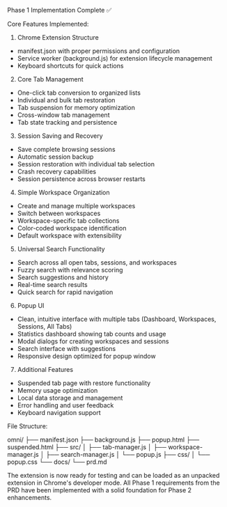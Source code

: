  Phase 1 Implementation Complete ✅

  Core Features Implemented:

  1. Chrome Extension Structure
  - manifest.json with proper permissions and configuration
  - Service worker (background.js) for extension lifecycle management
  - Keyboard shortcuts for quick actions

  2. Core Tab Management
  - One-click tab conversion to organized lists
  - Individual and bulk tab restoration
  - Tab suspension for memory optimization
  - Cross-window tab management
  - Tab state tracking and persistence

  3. Session Saving and Recovery
  - Save complete browsing sessions
  - Automatic session backup
  - Session restoration with individual tab selection
  - Crash recovery capabilities
  - Session persistence across browser restarts

  4. Simple Workspace Organization
  - Create and manage multiple workspaces
  - Switch between workspaces
  - Workspace-specific tab collections
  - Color-coded workspace identification
  - Default workspace with extensibility

  5. Universal Search Functionality
  - Search across all open tabs, sessions, and workspaces
  - Fuzzy search with relevance scoring
  - Search suggestions and history
  - Real-time search results
  - Quick search for rapid navigation

  6. Popup UI
  - Clean, intuitive interface with multiple tabs (Dashboard, Workspaces, Sessions, All Tabs)
  - Statistics dashboard showing tab counts and usage
  - Modal dialogs for creating workspaces and sessions
  - Search interface with suggestions
  - Responsive design optimized for popup window

  7. Additional Features
  - Suspended tab page with restore functionality
  - Memory usage optimization
  - Local data storage and management
  - Error handling and user feedback
  - Keyboard navigation support

  File Structure:

  omni/
  ├── manifest.json
  ├── background.js
  ├── popup.html
  ├── suspended.html
  ├── src/
  │   ├── tab-manager.js
  │   ├── workspace-manager.js
  │   ├── search-manager.js
  │   └── popup.js
  ├── css/
  │   └── popup.css
  └── docs/
      └── prd.md

  The extension is now ready for testing and can be loaded as an unpacked extension in Chrome's developer mode. All Phase 1 requirements from the
  PRD have been implemented with a solid foundation for Phase 2 enhancements.